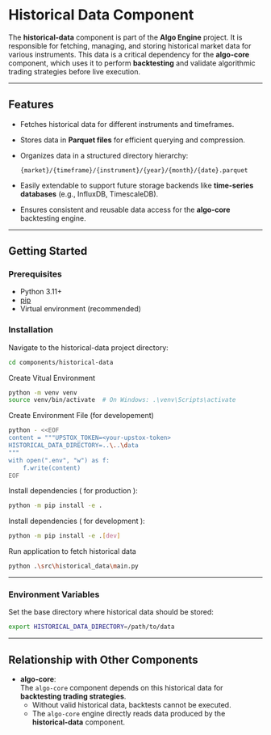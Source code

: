 # Historical Data Component

The **historical-data** component is part of the **Algo Engine** project. It is responsible for fetching, managing, and storing historical market data for various instruments. This data is a critical dependency for the **algo-core** component, which uses it to perform **backtesting** and validate algorithmic trading strategies before live execution.  

---

## Features
- Fetches historical data for different instruments and timeframes.  
- Stores data in **Parquet files** for efficient querying and compression.  
- Organizes data in a structured directory hierarchy:  

  ```
  {market}/{timeframe}/{instrument}/{year}/{month}/{date}.parquet
  ```

- Easily extendable to support future storage backends like **time-series databases** (e.g., InfluxDB, TimescaleDB).  
- Ensures consistent and reusable data access for the **algo-core** backtesting engine.  

---

## Getting Started

### Prerequisites
- Python 3.11+  
- [pip](https://pip.pypa.io/en/stable/)  
- Virtual environment (recommended)  

### Installation
Navigate to the historical-data project directory:  

```bash
cd components/historical-data
```

Create Vitual Environment
```bash
python -m venv venv
source venv/bin/activate  # On Windows: .\venv\Scripts\activate
```

Create Environment File (for developement)
```bash
python - <<EOF
content = """UPSTOX_TOKEN=<your-upstox-token>
HISTORICAL_DATA_DIRECTORY=..\..\data
"""
with open(".env", "w") as f:
    f.write(content)
EOF

```

Install dependencies ( for production ):  

```bash
python -m pip install -e .   
```

Install dependencies ( for development ):  

```bash
python -m pip install -e .[dev]   
```

Run application to fetch historical data

```bash
python .\src\historical_data\main.py
```

---


### Environment Variables
Set the base directory where historical data should be stored:  

```bash
export HISTORICAL_DATA_DIRECTORY=/path/to/data
```

---

## Relationship with Other Components

- **algo-core**:  
  The `algo-core` component depends on this historical data for **backtesting trading strategies**.  
  - Without valid historical data, backtests cannot be executed.  
  - The `algo-core` engine directly reads data produced by the **historical-data** component.  


